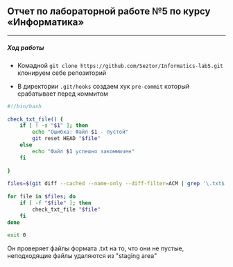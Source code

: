 ## Отчет по лабораторной работе №5 по курсу «Информатика»
---
##### Ход работы

- Комадной  `git clone https://github.com/Seztor/Informatics-lab5.git`  клонируем себе репозиторий

- В директории `.git/hooks` создаем хук `pre-commit` который срабатывает перед коммитом

```bash
#!/bin/bash
 
check_txt_file() {
    if [ ! -s "$1" ]; then
        echo "Ошибка: Файл $1 - пустой"
        git reset HEAD "$file"
    else
    	echo "Файл $1 успешно закоммичен"
    fi
 
}
 
files=$(git diff --cached --name-only --diff-filter=ACM | grep '\.txt$')
 
for file in $files; do
    if [ -f "$file" ]; then
        check_txt_file "$file"
    fi
done
 
exit 0
```
Он проверяет файлы формата .txt на то, что они не пустые, неподходящие файлы удаляются из "staging area"

